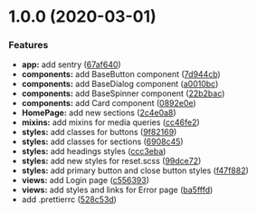 # 1.0.0 (2020-03-01)


### Features

* **app:** add sentry ([67af640](https://github.com/rudnovd/vue2-boilerplate-javascript/commit/67af6406396220f1279458714688dcc74b13627c))
* **components:** add BaseButton component ([7d944cb](https://github.com/rudnovd/vue2-boilerplate-javascript/commit/7d944cb9b72cccd3118c91ec30e3d00cd854b51a))
* **components:** add BaseDialog component ([a0010bc](https://github.com/rudnovd/vue2-boilerplate-javascript/commit/a0010bcd0c5cf86afd236c338d36ffc464e73881))
* **components:** add BaseSpinner component ([22b2bac](https://github.com/rudnovd/vue2-boilerplate-javascript/commit/22b2baca1f880bf451de966e04680e4febff46db))
* **components:** add Card component ([0892e0e](https://github.com/rudnovd/vue2-boilerplate-javascript/commit/0892e0e33475fdbaf20ed3573b07cbbe230710dc))
* **HomePage:** add new sections ([2c4e0a8](https://github.com/rudnovd/vue2-boilerplate-javascript/commit/2c4e0a85428472efa596f8e407b39e24d2834504))
* **mixins:** add mixins for media queries ([cc46fe2](https://github.com/rudnovd/vue2-boilerplate-javascript/commit/cc46fe21a27d75b93b172026f7a4458b1000008a))
* **styles:** add classes for buttons ([9f82169](https://github.com/rudnovd/vue2-boilerplate-javascript/commit/9f821699b36f7a189e0388065be132cafd998e03))
* **styles:** add classes for sections ([6908c45](https://github.com/rudnovd/vue2-boilerplate-javascript/commit/6908c45c8a48691415ead1d484438890bd22185b))
* **styles:** add headings styles ([ccc3eba](https://github.com/rudnovd/vue2-boilerplate-javascript/commit/ccc3eba35be97629cc0ef9cb5eba4ebff5ebfecf))
* **styles:** add new styles for reset.scss ([99dce72](https://github.com/rudnovd/vue2-boilerplate-javascript/commit/99dce7273cd835337c9d794f94cdc6923f47bb04))
* **styles:** add primary button and close button styles ([f47f882](https://github.com/rudnovd/vue2-boilerplate-javascript/commit/f47f8822d3d7011fa00e6f1b2df8234df90b32b3))
* **views:** add Login page ([c556393](https://github.com/rudnovd/vue2-boilerplate-javascript/commit/c55639300d9f6f8190211261389d27ea14c45a20))
* **views:** add styles and links for Error page ([ba5fffd](https://github.com/rudnovd/vue2-boilerplate-javascript/commit/ba5fffd8e39cc4df2bdc76a95cb4c8a775368930))
* add .prettierrc ([528c53d](https://github.com/rudnovd/vue2-boilerplate-javascript/commit/528c53d2cd4efadf7209e33a9c098920961804ee))


